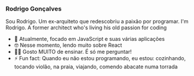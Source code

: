 ### Rodrigo Gonçalves 

Sou Rodrigo. Um ex-arquiteto que redescobriu a paixão por programar.
I'm Rodrigo. A former architect who's living his old passion for coding


- 💪 Atualmente, focado em JavaScript e suas várias aplicações
- 🤓 Nesse momento, lendo muito sobre React
- 👨‍🎓 Gosto MUITO de ensinar. É só me perguntar!
- ⚡ Fun fact: Quando eu não estou programando, eu estou: cozinhando, tocando violão, na praia, viajando, comendo abacate numa torrada
